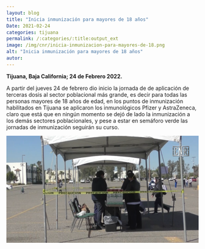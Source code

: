 ```yaml
---
layout: blog
title: "Inicia inmunización para mayores de 18 años"
Date: 2021-02-24
categories: tijuana
permalink: /:categories/:title:output_ext
image: /img/cnr/inicia-inmunizacion-para-mayores-de-18.png
alt: "Inicia inmunización para mayores de 18 años"
autor:
---
```


**Tijuana, Baja California; 24 de Febrero 2022.** 

A partir del jueves 24 de febrero dio inicio la jornada de de aplicación de terceras dosis al sector poblacional más grande, es decir para todas las personas mayores de 18 años de edad, en los puntos de inmunización habilitados en Tijuana se aplicaron los inmunológicos Pfizer y AstraZeneca, claro que está que en ningún momento se dejó de lado la inmunización a los demás sectores poblacionales, y pese a estar en semáforo verde las jornadas de inmunización seguirán su curso.

<div id="carouselExampleSlidesOnly" class="carousel slide" data-ride="carousel">
  <div class="carousel-inner">
    <div class="carousel-item active">
       <img class="d-block w-100" src="/img/cnr/inicia-inmunizacion-para-mayores-de-18.png" loading="lazy"  alt="Inicia inmunización para mayores de 18 años">
    </div>
  </div>
</div>